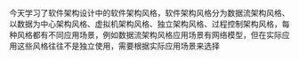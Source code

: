 今天学习了软件架构设计中的软件架构风格，软件架构风格分为数据流架构风格、以数据为中心架构风格、虚拟机架构风格、独立架构风格、过程控制架构风格，每种风格都有不同应用场景，例如数据流架构风格应用场景有网络模型，但在实际应用这些风格往往不是独立使用，需要根据实际应用场景来选择